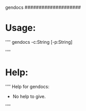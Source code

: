 gendocs
####################

Usage:
====================
''''
gendocs -c:String [-p:String] 

''''

Help:
====================
''''
Help for gendocs:
 - No help to give.

''''
